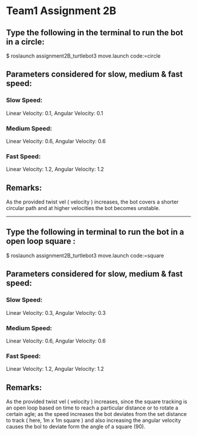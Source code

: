 # Team1 Assignment 2B


## Type the following in the terminal to run the bot in a circle:


$ roslaunch assignment2B_turtlebot3 move.launch code:=circle 


## Parameters considered for slow, medium & fast speed:

### Slow Speed:
Linear Velocity: 0.1, Angular Velocity: 0.1

### Medium Speed:
Linear Velocity: 0.6, Angular Velocity: 0.6

### Fast Speed:
Linear Velocity: 1.2, Angular Velocity: 1.2


## Remarks:
As the provided twist vel ( velocity )  increases, the bot covers a shorter circular path and at higher velocities the bot becomes unstable.

---

## Type the following in terminal to run the bot in a open loop square :


$ roslaunch assignment2B_turtlebot3 move.launch code:=square


## Parameters considered for slow, medium & fast speed:

### Slow Speed:
Linear Velocity: 0.3, Angular Velocity: 0.3

### Medium Speed:
Linear Velocity: 0.6, Angular Velocity: 0.6

### Fast Speed:
Linear Velocity: 1.2, Angular Velocity: 1.2


## Remarks:
As the provided twist vel ( velocity ) increases, since the square tracking is an open loop based on time to reach a particular distance or to rotate a certain agle; as the speed increases the bot deviates from the set distance to track ( here, 1m x 1m square ) and also increasing the angular velocity causes the bol to deviate form the angle of a square (90).  


